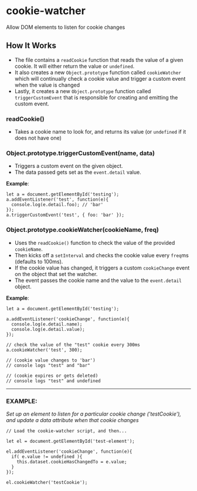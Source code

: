 # cookie-watcher
Allow DOM elements to listen for cookie changes

## How It Works
- The file contains a `readCookie` function that reads the value of a given cookie. It will either return the value or `undefined`.
- It also creates a new `Object.prototype` function called `cookieWatcher` which will continually check a cookie value and trigger a custom event when the value is changed
- Lastly, it creates a new `Object.prototype` function called `triggerCustomEvent` that is responsible for creating and emitting the custom event.


### readCookie()
- Takes a cookie name to look for, and returns its value (or `undefined` if it does not have one)

### Object.prototype.triggerCustomEvent(name, data)
- Triggers a custom event on the given object.
- The data passed gets set as the `event.detail` value.

**Example**:
```
let a = document.getElementById('testing');
a.addEventListener('test', function(e){
  console.log(e.detail.foo); // 'bar'
});
a.triggerCustomEvent('test', { foo: 'bar' });
```

### Object.prototype.cookieWatcher(cookieName, freq)
- Uses the `readCookie()` function to check the value of the provided `cookieName`.
- Then kicks off a `setInterval` and checks the cookie value every `freq`ms (defaults to 100ms).
- If the cookie value has changed, it triggers a custom `cookieChange` event on the object that set the watcher.
- The event passes the cookie name and the value to the `event.detail` object.

**Example**:
```
let a = document.getElementById('testing');

a.addEventListener('cookieChange', function(e){
  console.log(e.detail.name);
  console.log(e.detail.value);
});

// check the value of the "test" cookie every 300ms
a.cookieWatcher('test', 300);

// (cookie value changes to 'bar')
// console logs "test" and "bar"

// (cookie expires or gets deleted)
// console logs "test" and undefined
```

---

### EXAMPLE:
*Set up an element to listen for a particular cookie change ('testCookie'), and update a data attribute when that cookie changes*
```
// Load the cookie-watcher script, and then...

let el = document.getElementById('test-element');

el.addEventListener('cookieChange', function(e){
  if( e.value != undefined ){
    this.dataset.cookieHasChangedTo = e.value;
  }
});

el.cookieWatcher('testCookie');
```
